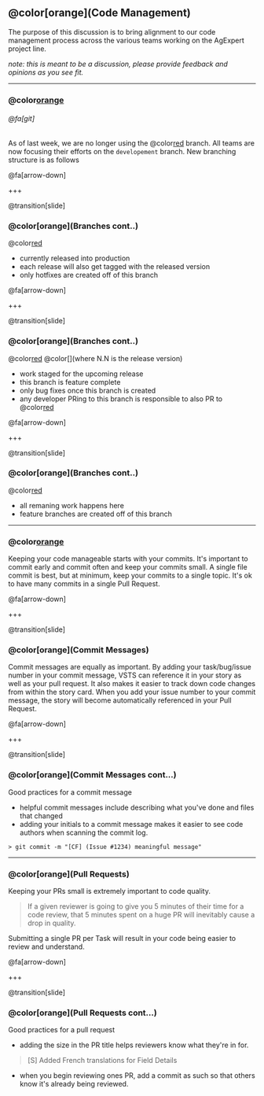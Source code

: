 ## @color[orange](Code Management)

The purpose of this discussion is to bring alignment to our code management process across the various teams working on the AgExpert project line.

*note: this is meant to be a discussion, please provide feedback and opinions as you see fit.*

---

### @color[orange](Branches) 

###### @fa[git] 

As of last week, we are no longer using the @color[red](mobile/development) branch. All teams are now focusing their efforts on the `developement` branch. New branching structure is as follows

@fa[arrow-down]

+++

@transition[slide]

### @color[orange](Branches cont..)

 @color[red](master)
    
  - currently released into production
  - each release will also get tagged with the released version
  - only hotfixes are created off of this branch

@fa[arrow-down]

+++

@transition[slide]

### @color[orange](Branches cont..)

 @color[red](release/[N.N]) @color[](where N.N is the release version)
 
  - work staged for the upcoming release
  - this branch is feature complete
  - only bug fixes once this branch is created
  - any developer PRing to this branch is responsible to also PR to @color[red](development)

@fa[arrow-down]

+++

@transition[slide]

### @color[orange](Branches cont..)

 @color[red](development)

  - all remaning work happens here
  - feature branches are created off of this branch

---

### @color[orange](Commits)

Keeping your code manageable starts with your commits. It's important to commit early and commit often and keep your commits small. A single file commit is best, but at minimum, keep your commits to a single topic. It's ok to have many commits in a single Pull Request.

@fa[arrow-down]

+++

@transition[slide]

### @color[orange](Commit Messages)

Commit messages are equally as important. By adding your task/bug/issue number in your commit message, VSTS can reference it in your story as well as your pull request. It also makes it easier to track down code changes from within the story card. When you add your issue number to your commit message, the story will become automatically referenced in your Pull Request.

@fa[arrow-down]

+++

@transition[slide]

### @color[orange](Commit Messages cont...)

Good practices for a commit message

 - helpful commit messages include describing what you've done and files that changed
 - adding your initials to a commit message makes it easier to see code authors when scanning the commit log.
 
```
> git commit -m "[CF] (Issue #1234) meaningful message"
```
---

### @color[orange](Pull Requests)

Keeping your PRs small is extremely important to code quality. 

> If a given reviewer is going to give you 5 minutes of their time for a code review, that 5 minutes spent on a huge PR will inevitably cause a drop in quality.

Submitting a single PR per Task will result in your code being easier to review and understand.

@fa[arrow-down]

+++

@transition[slide]

### @color[orange](Pull Requests cont...)

Good practices for a pull request

 - adding the size in the PR title helps reviewers know what they're in for.

 > [S] Added French translations for Field Details

  - when you begin reviewing ones PR, add a commit as such so that others know it's already being reviewed.